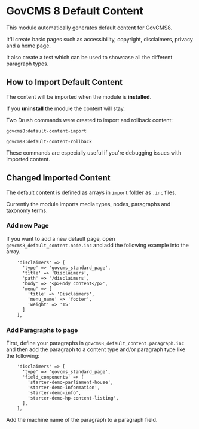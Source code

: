 # GovCMS 8 Default Content

This module automatically generates default content for GovCMS8.

It'll create basic pages such as accessibility, copyright, disclaimers, privacy and a home page.

It also create a test which can be used to showcase all the different paragraph types.

## How to Import Default Content

The content will be imported when the module is  **installed**.

If you **uninstall** the module the content will stay.

Two Drush commands were created to import and rollback content:

`govcms8:default-content-import`

`govcms8:default-content-rollback`

These commands are especially useful if you're debugging issues with imported content.

## Changed Imported Content

The default content is defined as arrays in `import` folder as `.inc` files.

Currently the module imports media types, nodes, paragraphs and taxonomy terms.

### Add new Page

If you want to add a new default page, open `govcms8_default_content.node.inc` and add the following example into the array.

```
    'disclaimers' => [
      'type' => 'govcms_standard_page',
      'title' => 'Disclaimers',
      'path' => '/disclaimers',
      'body' => '<p>Body content</p>',
      'menu' => [
        'title' => 'Disclaimers',
        'menu_name' => 'footer',
        'weight' => '15'
      ]
    ],
```

### Add Paragraphs to page

First, define your paragraphs in `govcms8_default_content.paragraph.inc` and then add the paragraph to a content type and/or paragraph type like the following:

```
    'disclaimers' => [
      'type' => 'govcms_standard_page',
      'field_components' => [
        'starter-demo-parliament-house',
        'starter-demo-information',
        'starter-demo-info',
        'starter-demo-hp-content-listing',
      ],
    ],
```

Add the machine name of the paragraph to a paragraph field.



